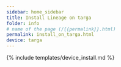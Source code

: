 ```yaml
---
sidebar: home_sidebar
title: Install Lineage on targa
folder: info
# name of the page (/{{permalink}}.html)
permalink: install_on_targa.html
device: targa
---
```

{% include templates/device_install.md %}
